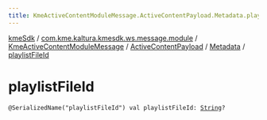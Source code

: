 ```yaml
---
title: KmeActiveContentModuleMessage.ActiveContentPayload.Metadata.playlistFileId - kmeSdk
---
```


[kmeSdk](../../../../index.html) / [com.kme.kaltura.kmesdk.ws.message.module](../../../index.html) / [KmeActiveContentModuleMessage](../../index.html) / [ActiveContentPayload](../index.html) / [Metadata](index.html) / [playlistFileId](./playlist-file-id.html)

# playlistFileId

`@SerializedName("playlistFileId") val playlistFileId: `[`String`](https://kotlinlang.org/api/latest/jvm/stdlib/kotlin/-string/index.html)`?`